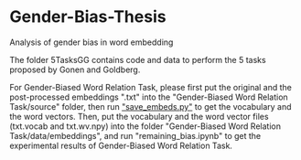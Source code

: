 # Gender-Bias-Thesis
Analysis of gender bias in word embedding

The folder 5TasksGG contains code and data to perform the 5 tasks proposed by Gonen and Goldberg. 

For Gender-Biased Word Relation Task, please first put the original and the post-processed embeddings ".txt" into the "Gender-Biased Word Relation Task/source" folder, then run ["save_embeds.py"](../5TakskGG/source/save_embdeds.py) to get the vocabulary and the word vectors. Then, put the vocabulary and the word vector files (txt.vocab and txt.wv.npy) into the folder "Gender-Biased Word Relation Task/data/embeddings", and run "remaining_bias.ipynb" to get the experimental results of Gender-Biased Word Relation Task.
